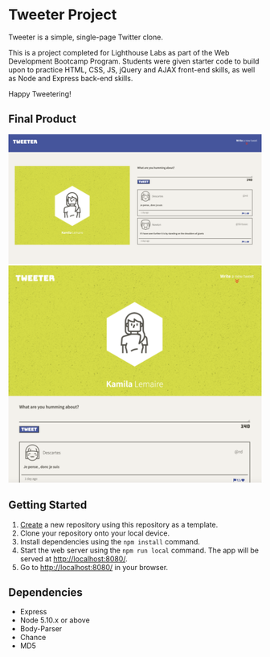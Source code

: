 # Tweeter Project

Tweeter is a simple, single-page Twitter clone.

This is a project completed for Lighthouse Labs as part of the Web Development Bootcamp Program. Students were given starter code to build upon to practice HTML, CSS, JS, jQuery and AJAX front-end skills, as well as Node and Express back-end skills. 

Happy Tweetering!

## Final Product

!["Screenshot of the Desktop View"](https://github.com/klemaire23/tweeter/blob/master/public/images/TweeterDeskTopView.png?raw=true)
!["Screenshot of the Mobile/Tablet View"](https://github.com/klemaire23/tweeter/blob/master/public/images/TweeterMobileView.png?raw=true)

## Getting Started

1. [Create](https://docs.github.com/en/repositories/creating-and-managing-repositories/creating-a-repository-from-a-template) a new repository using this repository as a template.
2. Clone your repository onto your local device.
3. Install dependencies using the `npm install` command.
3. Start the web server using the `npm run local` command. The app will be served at <http://localhost:8080/>.
4. Go to <http://localhost:8080/> in your browser.

## Dependencies

- Express
- Node 5.10.x or above
- Body-Parser
- Chance
- MD5
